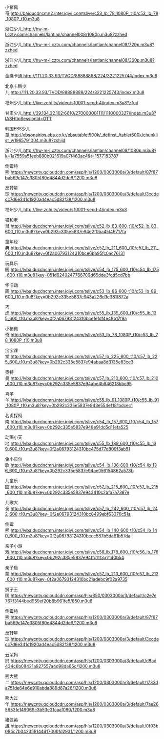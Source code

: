 小猪佩奇,http://baiducdncmn2.inter.iqiyi.comtslive/c53_lb_78_1080P_t10/c53_lb_78_1080P_t10.m3u8

浙江少儿,http://hw-m-l.cztv.com/channels/lantian/channel008/1080p.m3u8?zzhed

浙江少儿,http://hw-m-l.cztv.com/channels/lantian/channel08/720p.m3u8?zzhed

浙江少儿,http://hw-m-l.cztv.com/channels/lantian/channel08/360p.m3u8?zzhed

金鹰卡通,http://111.20.33.93/TVOD/88888888/224/3221225744/index.m3u8

北京卡酷少儿,http://111.20.33.93/TVOD/88888888/224/3221225743/index.m3u8

福州少儿,http://live.zohi.tv/video/s10001-sepd-4/index.m3u8?zfud

甘肃少儿,http://39.134.32.102:6610/270000001111/1110000327/index.m3u8?IASHttpSessionId=OTT

韩国EBS少儿童,http://ebsonairios.ebs.co.kr/ebsutablet500k/_definst_/tablet500k/chunklist_w1965791004.m3u8?zshijd

浙江少儿,http://hw-m-l.cztv.com/channels/lantian/channel08/1080p.m3u8?k=1a7559a51eeb880b021619a07f463ac4&t=1577153787

倒霉特熊,https://newcntv.qcloudcdn.com/asp/hls/1200/0303000a/3/default/87f87ba569c147e3805f80e4844d2de9/1200.m3u8

反转星球,https://newcntv.qcloudcdn.com/asp/hls/1200/0303000a/3/default/3ccdecc7d6e341c1920ad4eac5d82f38/1200.m3u8

福州少儿,http://live.zohi.tv/video/s10001-sepd-4/index.m3u8

猫和老鼠,http://lvbaiducdncmn.inter.iqiyi.com/tslive/c52_lb_83_600_t10/c52_lb_83_600_t10.m3u8?key=0b292c335e5837e94e2f0ba45f46717fa

童年经典,http://lvbaiducdncmn.inter.iqiyi.com/tslive/c57_lb_211_600_t10/c57_lb_211_600_t10.m3u8?key=0f2a06793124310bce6ba95fc0ac76131

玩具乐园,http://lvbaiducdncmn.inter.iqiyi.com/tslive/c54_lb_175_600_t10/c54_lb_175_600_t10.m3u8?key=051d9240247766709d65dde3fcd5cd7bb

怀旧动画,http://lvbaiducdncmn.inter.iqiyi.com/tslive/c53_lb_86_600_t10/c53_lb_86_600_t10.m3u8?key=0b292c335e5837e943a226d3c381f872a

巧虎,http://lvbaiducdncmn.inter.iqiyi.com/tslive/c55_lb_135_600_t10/c55_lb_135_600_t10.m3u8?key=0f2a06793124310bcefefdf4e48b17f9a

小猪佩奇,http://lvbaiducdncmn.inter.iqiyi.com/tslive/c53_lb_78_1080P_t10/c53_lb_78_1080P_t10.m3u8

宝宝课堂,http://lvbaiducdncmn.inter.iqiyi.com/tslive/c57_lb_225_600_t10/c57_lb_225_600_t10.m3u8?key=0b292c335e5837e94abaa8d3135e83ce3

奥特曼,http://lvbaiducdncmn.inter.iqiyi.com/tslive/c57_lb_210_600_t10/c57_lb_210_600_t10.m3u8?key=0b292c335e5837e94abe4b846218bbc95

喜羊羊,http://lvbaiducdncmn.inter.iqiyi.com/tslive/c55_lb_91_1080P_t10/c55_lb_91_1080P_t10.m3u8?key=0b292c335e5837e943e554ef181bdcec1

名贞探柯南,http://lvbaiducdncmn.inter.iqiyi.com/tslive/c54_lb_157_600_t10/c54_lb_157_600_t10.m3u8?key=0b292c335e5837e948e91dd5d11efa525

动画小天地,http://lvbaiducdncmn.inter.iqiyi.com/tslive/c55_lb_139_600_t10/c55_lb_139_600_t10.m3u8?key=0f2a06793124310bc475d77d809f3ab51

兔小贝尔歌,http://lvbaiducdncmn.inter.iqiyi.com/tslive/c54_lb_136_600_t10/c54_lb_136_600_t10.m3u8?key=0b292c335e5837e94ae056154862a578b

儿童乐园,http://lvbaiducdncmn.inter.iqiyi.com/tslive/c57_lb_215_600_t10/c57_lb_215_600_t10.m3u8?key=0b292c335e5837e943410c2bfa7a7387e

儿歌大全,http://lvbaiducdncmn.inter.iqiyi.com/tslive/c57_lb_242_600_t10/c57_lb_242_600_t10.m3u8?key=0f2a06793124310bc8499ebf63370c51a

倒霉熊,http://lvbaiducdncmn.inter.iqiyi.com/tslive/c54_lb_140_600_t10/c54_lb_140_600_t10.m3u8?key=0f2a06793124310bccc587b5da61b57da

亲子小游戏,http://lvbaiducdncmn.inter.iqiyi.com/tslive/c56_lb_178_600_t10/c56_lb_178_600_t10.m3u8?key=0b292c335e5837e94ffc1113a2140b54

亲子启蒙,http://lvbaiducdncmn.inter.iqiyi.com/tslive/c57_lb_213_600_t10/c57_lb_213_600_t10.m3u8?key=0f2a06793124310bc21adebc9f02a9735

狮子王国,https://newcntv.qcloudcdn.com/asp/hls/850/0303000a/3/default/c2e7e767f3144bed959ef20b8b961fe5/850.m3u8

倒霉特熊,https://newcntv.qcloudcdn.com/asp/hls/1200/0303000a/3/default/87f87ba569c147e3805f80e4844d2de9/1200.m3u8

反转星球,https://newcntv.qcloudcdn.com/asp/hls/1200/0303000a/3/default/3ccdecc7d6e341c1920ad4eac5d82f38/1200.m3u8

云朵妈妈,https://newcntv.qcloudcdn.com/asp/hls/1200/0303000a/3/default/d8ad434c6b08421a927557a4d98da65c/1200.m3u8

熊大熊二,https://newcntv.qcloudcdn.com/asp/hls/1200/0303000a/3/default/1733da751de64e6e910abda889d87a26/1200.m3u8

熊大过年,https://newcntv.qcloudcdn.com/asp/hls/1200/0303000a/3/default/7ae265653fe149069c3b53e31caaf060/1200.m3u8

猪侠英雄,https://newcntv.qcloudcdn.com/asp/hls/1200/0303000a/3/default/0f03b08bc7b042358144617000fd2931/1200.m3u8
